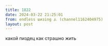 ```yaml
---
title: 1822
date: 2024-03-22 21:25:01
from: endless шизing ⍼ (channel1162404975)
layout: post
---
```


какой пиздец как страшно жить
